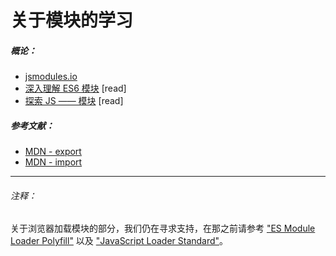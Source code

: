 # 关于模块的学习

##### 概论：

* [jsmodules.io](http://jsmodules.io/)
* [深入理解 ES6 模块](https://ponyfoo.com/articles/es6-modules-in-depth) [read]
* [探索 JS —— 模块](http://exploringjs.com/es6/ch_modules.html#ch_modules) [read]

##### 参考文献：

* [MDN - export](https://developer.mozilla.org/en-US/docs/Web/JavaScript/Reference/Statements/export)
* [MDN - import](https://developer.mozilla.org/en-US/docs/Web/JavaScript/Reference/Statements/import)

***

###### 注释：

关于浏览器加载模块的部分，我们仍在寻求支持，在那之前请参考 ["ES Module Loader Polyfill"](https://github.com/ModuleLoader/es-module-loader) 以及 ["JavaScript Loader Standard"](https://whatwg.github.io/loader/)。
